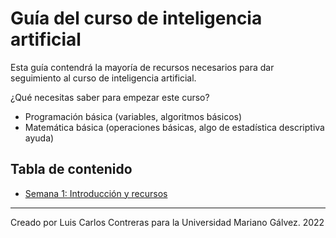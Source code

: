 # Guía del curso de inteligencia artificial

Esta guía contendrá la mayoría de recursos necesarios para dar seguimiento al curso de inteligencia artificial.

¿Qué necesitas saber para empezar este curso?

- Programación básica (variables, algoritmos básicos)
- Matemática básica (operaciones básicas, algo de estadística descriptiva ayuda)


## Tabla de contenido

- [Semana 1: Introducción y recursos](semana01)


***

Creado por Luis Carlos Contreras para la Universidad Mariano Gálvez. 2022
